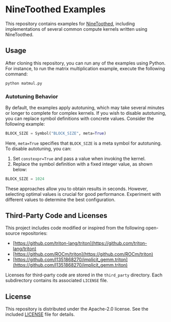 # NineToothed Examples

This repository contains examples for [NineToothed](https://github.com/InfiniTensor/ninetoothed), including implementations of several common compute kernels written using NineToothed.

## Usage

After cloning this repository, you can run any of the examples using Python. For instance, to run the matrix multiplication example, execute the following command:

```bash
python matmul.py
```

### Autotuning Behavior

By default, the examples apply autotuning, which may take several minutes or longer to complete for complex kernels. If you wish to disable autotuning, you can replace symbol definitions with concrete values. Consider the following example:

```python
BLOCK_SIZE = Symbol("BLOCK_SIZE", meta=True)
```

Here, `meta=True` specifies that `BLOCK_SIZE` is a meta symbol for autotuning. To disable autotuning, you can:

1. Set `constexpr=True` and pass a value when invoking the kernel.
2. Replace the symbol definition with a fixed integer value, as shown below:

```python
BLOCK_SIZE = 1024
```

These approaches allow you to obtain results in seconds. However, selecting optimal values is crucial for good performance. Experiment with different values to determine the best configuration.

## Third-Party Code and Licenses

This project includes code modified or inspired from the following open-source repositories:

* [https://github.com/triton-lang/triton](https://github.com/triton-lang/triton)
* [https://github.com/ROCm/triton](https://github.com/ROCm/triton)
* [https://github.com/l1351868270/implicit_gemm.triton](https://github.com/l1351868270/implicit_gemm.triton)

Licenses for third-party code are stored in the `third_party` directory. Each subdirectory contains its associated `LICENSE` file.

## License

This repository is distributed under the Apache-2.0 license. See the included [LICENSE](LICENSE) file for details.
